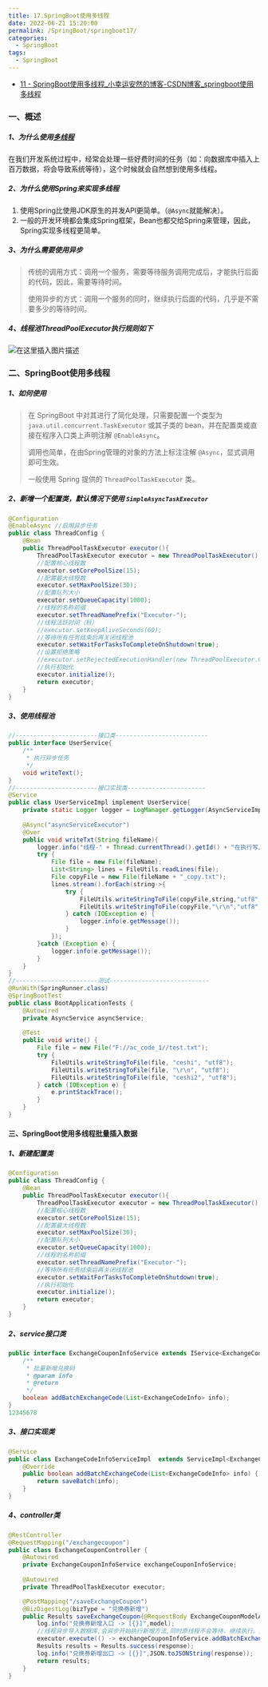 ```yaml
---
title: 17.SpringBoot使用多线程
date: 2022-06-21 15:20:00
permalink: /SpringBoot/springboot17/
categories: 
  - SpringBoot
tags: 
  - SpringBoot
---
```


- [11 - SpringBoot使用多线程_小幸运安然的博客-CSDN博客_springboot使用多线程](https://blog.csdn.net/qq_42200163/article/details/106456998)

### 一、概述

##### 1、为什么使用[多线程](https://so.csdn.net/so/search?q=多线程&spm=1001.2101.3001.7020)

在我们开发系统过程中，经常会处理一些好费时间的任务（如：向数据库中插入上百万数据，将会导致系统等待），这个时候就会自然想到使用多线程。

##### 2、为什么使用Spring来实现多线程

1. 使用Spring比使用JDK原生的并发API更简单。（`@Async`就能解决）。
2. 一般的开发环境都会集成Spring框架，Bean也都交给Spring来管理，因此，Spring实现多线程更简单。

##### 3、为什么需要使用异步

> 传统的调用方式：调用一个服务，需要等待服务调用完成后，才能执行后面的代码，因此，需要等待时间。
>
> 使用异步的方式：调用一个服务的同时，继续执行后面的代码，几乎是不需要多少的等待时间。

##### 4、线程池ThreadPoolExecutor执行规则如下

![在这里插入图片描述](https://img-blog.csdnimg.cn/20200531162025694.png?x-oss-process=image/watermark,type_ZmFuZ3poZW5naGVpdGk,shadow_10,text_aHR0cHM6Ly9ibG9nLmNzZG4ubmV0L3FxXzQyMjAwMTYz,size_16,color_FFFFFF,t_70#pic_center)

### 二、SpringBoot使用多线程

##### 1、如何使用

> 在 SpringBoot 中对其进行了简化处理，只需要配置一个类型为 `java.util.concurrent.TaskExecutor` 或其子类的 bean，并在配置类或直接在程序入口类上声明注解 `@EnableAsync`。
>
> 调用也简单，在由Spring管理的对象的方法上标注注解 `@Async`，显式调用即可生效。
>
> 一般使用 Spring 提供的 `ThreadPoolTaskExecutor` 类。

##### 2、新增一个配置类，默认情况下使用 `SimpleAsyncTaskExecutor`

```java
@Configuration
@EnableAsync //启用异步任务
public class ThreadConfig {
    @Bean
    public ThreadPoolTaskExecutor executor(){
        ThreadPoolTaskExecutor executor = new ThreadPoolTaskExecutor();
      	//配置核心线程数
        executor.setCorePoolSize(15);
      	//配置最大线程数
        executor.setMaxPoolSize(30);
      	//配置队列大小
        executor.setQueueCapacity(1000);
      	//线程的名称前缀
        executor.setThreadNamePrefix("Executor-");
      	//线程活跃时间（秒）
        //executor.setKeepAliveSeconds(60);
      	//等待所有任务结束后再关闭线程池
        executor.setWaitForTasksToCompleteOnShutdown(true);
      	//设置拒绝策略
        //executor.setRejectedExecutionHandler(new ThreadPoolExecutor.CallerRunsPolicy());
      	//执行初始化
        executor.initialize();
        return executor;
    }
}

```

##### 3、使用线程池

```java
//-----------------------接口类--------------------------
public interface UserService{
  	/**
  	 * 执行异步任务
  	 */
  	void writeText();
}
//-----------------------接口实现类----------------------
@Service
public class UserServiceImpl implement UserService{
  	private static Logger logger = LogManager.getLogger(AsyncServiceImpl.class.getName());
 
    @Async("asyncServiceExecutor")
  	@Over
    public void writeTxt(String fileName){
        logger.info("线程-" + Thread.currentThread().getId() + "在执行写入");
        try {
            File file = new File(fileName);
            List<String> lines = FileUtils.readLines(file);
            File copyFile = new File(fileName + "_copy.txt");
            lines.stream().forEach(string->{
                try {
                    FileUtils.writeStringToFile(copyFile,string,"utf8",true);
                    FileUtils.writeStringToFile(copyFile,"\r\n","utf8",true);
                } catch (IOException e) {
                    logger.info(e.getMessage());
                }
            });
        }catch (Exception e) {
            logger.info(e.getMessage());
        }
    }
}
//-----------------------测试----------------------------
@RunWith(SpringRunner.class)
@SpringBootTest
public class BootApplicationTests {
	@Autowired
	private AsyncService asyncService;
 
    @Test
    public void write() {
        File file = new File("F://ac_code_1//test.txt");
        try {
            FileUtils.writeStringToFile(file, "ceshi", "utf8");
            FileUtils.writeStringToFile(file, "\r\n", "utf8");
            FileUtils.writeStringToFile(file, "ceshi2", "utf8");
        } catch (IOException e) {
            e.printStackTrace();
        }
    }
}
```

#### 三、SpringBoot使用多线程批量插入数据

##### 1、新建配置类

```java
@Configuration
public class ThreadConfig {
    @Bean
    public ThreadPoolTaskExecutor executor(){
        ThreadPoolTaskExecutor executor = new ThreadPoolTaskExecutor();
        //配置核心线程数
        executor.setCorePoolSize(15);
        //配置最大线程数
        executor.setMaxPoolSize(30);
        //配置队列大小
        executor.setQueueCapacity(1000);
        //线程的名称前缀
        executor.setThreadNamePrefix("Executor-");
        //等待所有任务结束后再关闭线程池
        executor.setWaitForTasksToCompleteOnShutdown(true);
        //执行初始化
        executor.initialize();
        return executor;
    }
}
```

##### 2、service接口类

```java
public interface ExchangeCouponInfoService extends IService<ExchangeCodeInfo> {
    /**
     * 批量新增兑换码
     * @param info
     * @return
     */
    boolean addBatchExchangeCode(List<ExchangeCodeInfo> info);
}
12345678
```

##### 3、接口实现类

```java
@Service
public class ExchangeCodeInfoServiceImpl  extends ServiceImpl<ExchangeCodeInfoMapper, ExchangeCodeInfo> implements ExchangeCouponInfoService{
    @Override
    public boolean addBatchExchangeCode(List<ExchangeCodeInfo> info) {
        return saveBatch(info);
    }
}
```

##### 4、controller类

```java
@RestController
@RequestMapping("/exchangecoupon")
public class ExchangeCouponController {
    @Autowired
    private ExchangeCouponInfoService exchangeCouponInfoService;
  
  	@Autowired
    private ThreadPoolTaskExecutor executor;

    @PostMapping("/saveExchangeCoupon")
    @BizDigestLog(bizType = "兑换券新增")
    public Results saveExchangeCoupon(@RequestBody ExchangeCouponModelAddReqDto model){
        log.info("兑换券新增入口 -> [{}]",model);
      	//线程异步导入数据库,会异步开始执行新增方法,同时原线程不会等待，继续执行。实现了异步操作。
      	executor.execute(() -> exchangeCouponInfoService.addBatchExchangeCode(model));
        Results results = Results.success(response);
        log.info("兑换券新增出口 -> [{}]",JSON.toJSONString(response));
        return results;
    }
}
```